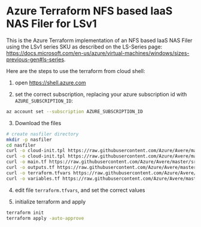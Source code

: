 # Azure Terraform NFS based IaaS NAS Filer for LSv1

This is the Azure Terraform implementation of an NFS based IaaS NAS Filer using the LSv1 series SKU as described on the LS-Series page: https://docs.microsoft.com/en-us/azure/virtual-machines/windows/sizes-previous-gen#ls-series.

Here are the steps to use the terraform from cloud shell:

1. open https://shell.azure.com

2. set the correct subscription, replacing your azure subscription id with `AZURE_SUBSCRIPTION_ID`:

```bash
az account set --subscription AZURE_SUBSCRIPTION_ID
```

3. Download the files
```bash
# create nasfiler directory
mkdir -p nasfiler
cd nasfiler
curl -o cloud-init.tpl https://raw.githubusercontent.com/Azure/Avere/master/src/terraform/modules/ephemeral_filer/installnfs.sh
curl -o cloud-init.tpl https://raw.githubusercontent.com/Azure/Avere/master/src/terraform/modules/ephemeral_filer/cloud-init.tpl
curl -o main.tf https://raw.githubusercontent.com/Azure/Avere/master/src/terraform/modules/ephemeral_filer/main.tf
curl -o outputs.tf https://raw.githubusercontent.com/Azure/Avere/master/src/terraform/modules/ephemeral_filer/outputs.tf
curl -o terraform.tfvars https://raw.githubusercontent.com/Azure/Avere/master/src/terraform/modules/ephemeral_filer/terraform.tfvars
curl -o variables.tf https://raw.githubusercontent.com/Azure/Avere/master/src/terraform/modules/ephemeral_filer/variables.tf
```

4. edit file `terraform.tfvars`, and set the correct values

5. initialize terraform and apply

```bash
terraform init
terraform apply -auto-approve
``` 
